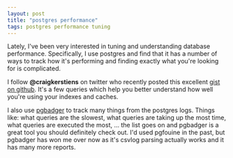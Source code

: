 ```yaml
---
layout: post
title: "postgres performance"
tags: postgres performance tuning
---
```


Lately, I've been very interested in tuning and understanding database
performance.  Specifically, I use postgres and find that it has a number
of ways to track how it's performing and finding exactly what you're looking
for is complicated.

I follow **@craigkerstiens** on twitter who recently posted this excellent
[gist on github](https://gist.github.com/a0d9038fc5f86312ac9e).  It's a
few queries which help you better understand how well you're using your
indexes and caches.

I also use [pgbadger](http://dalibo.github.com/pgbadger/) to track many
things from the postgres logs.  Things like: what queries are the slowest,
what queries are taking up the most time, what queries are executed the
most, ... the list goes on and pgbadger is a great tool you should
definitely check out.  I'd used pgfouine in the past, but pgbadger
has won me over now as it's csvlog parsing actually works and it has
many more reports.
